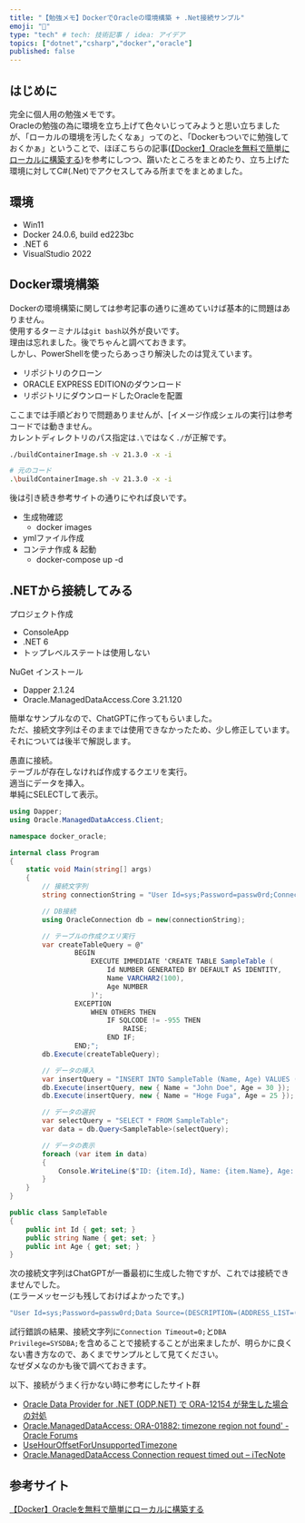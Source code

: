 ```yaml
---
title: "【勉強メモ】DockerでOracleの環境構築 + .Net接続サンプル"
emoji: "🕌"
type: "tech" # tech: 技術記事 / idea: アイデア
topics: ["dotnet","csharp","docker","oracle"]
published: false
---
```


## はじめに

完全に個人用の勉強メモです。  
Oracleの勉強の為に環境を立ち上げて色々いじってみようと思い立ちましたが、「ローカルの環境を汚したくなぁ」ってのと、「Dockerもついでに勉強しておくかぁ」ということで、ほぼこちらの記事([【Docker】Oracleを無料で簡単にローカルに構築する](https://zenn.dev/re24_1986/articles/29430f2f8b4b46))を参考にしつつ、躓いたところをまとめたり、立ち上げた環境に対してC#(.Net)でアクセスしてみる所までをまとめました。  

<!-- --- -->

## 環境

- Win11  
- Docker 24.0.6, build ed223bc  
- .NET 6  
- VisualStudio 2022  

<!-- --- -->

## Docker環境構築

Dockerの環境構築に関しては参考記事の通りに進めていけば基本的に問題はありません。  
使用するターミナルは`git bash`以外が良いです。  
理由は忘れました。後でちゃんと調べておきます。  
しかし、PowerShellを使ったらあっさり解決したのは覚えています。  

- リポジトリのクローン  
- ORACLE EXPRESS EDITIONのダウンロード  
- リポジトリにダウンロードしたOracleを配置  

ここまでは手順どおりで問題ありませんが、[イメージ作成シェルの実行]は参考コードでは動きません。  
カレントディレクトリのパス指定は`.\`ではなく`./`が正解です。  

``` bash
./buildContainerImage.sh -v 21.3.0 -x -i

# 元のコード
.\buildContainerImage.sh -v 21.3.0 -x -i
```

後は引き続き参考サイトの通りにやれば良いです。  

- 生成物確認
  - docker images
- ymlファイル作成
- コンテナ作成 & 起動
  - docker-compose up -d  

<!-- --- -->

## .NETから接続してみる

プロジェクト作成  

- ConsoleApp
- .NET 6  
- トップレベルステートは使用しない  

NuGet インストール

- Dapper 2.1.24
- Oracle.ManagedDataAccess.Core 3.21.120  

簡単なサンプルなので、ChatGPTに作ってもらいました。  
ただ、接続文字列はそのままでは使用できなかったため、少し修正しています。  
それについては後半で解説します。  

愚直に接続。  
テーブルが存在しなければ作成するクエリを実行。  
適当にデータを挿入。  
単純にSELECTして表示。  

``` c# : サンプルコード
using Dapper;
using Oracle.ManagedDataAccess.Client;

namespace docker_oracle;

internal class Program
{
    static void Main(string[] args)
    {
        // 接続文字列
        string connectionString = "User Id=sys;Password=passw0rd;Connection Timeout=0;DBA Privilege=SYSDBA;Data Source=(DESCRIPTION=(ADDRESS_LIST=(ADDRESS=(PROTOCOL=TCP)(HOST=localhost)(PORT=1521)))(CONNECT_DATA=(SERVER=DEDICATED)(SERVICE_NAME=XEPDB1)));";

        // DB接続
        using OracleConnection db = new(connectionString);

        // テーブルの作成クエリ実行
        var createTableQuery = @"
                BEGIN
                    EXECUTE IMMEDIATE 'CREATE TABLE SampleTable (
                        Id NUMBER GENERATED BY DEFAULT AS IDENTITY,
                        Name VARCHAR2(100),
                        Age NUMBER
                    )';
                EXCEPTION
                    WHEN OTHERS THEN
                        IF SQLCODE != -955 THEN
                            RAISE;
                        END IF;
                END;";
        db.Execute(createTableQuery);

        // データの挿入
        var insertQuery = "INSERT INTO SampleTable (Name, Age) VALUES (:Name, :Age)";
        db.Execute(insertQuery, new { Name = "John Doe", Age = 30 });
        db.Execute(insertQuery, new { Name = "Hoge Fuga", Age = 25 });

        // データの選択
        var selectQuery = "SELECT * FROM SampleTable";
        var data = db.Query<SampleTable>(selectQuery);

        // データの表示
        foreach (var item in data)
        {
            Console.WriteLine($"ID: {item.Id}, Name: {item.Name}, Age: {(int)item.Age}");
        }
    }
}

public class SampleTable
{
    public int Id { get; set; }
    public string Name { get; set; }
    public int Age { get; set; }
}
```

次の接続文字列はChatGPTが一番最初に生成した物ですが、これでは接続できませんでした。  
(エラーメッセージも残しておけばよかったです。)  

``` cs
"User Id=sys;Password=passw0rd;Data Source=(DESCRIPTION=(ADDRESS_LIST=(ADDRESS=(PROTOCOL=TCP)(HOST=localhost)(PORT=1521)))(CONNECT_DATA=(SERVER=DEDICATED)(SERVICE_NAME=XE)));";
```

試行錯誤の結果、接続文字列に`Connection Timeout=0;`と`DBA Privilege=SYSDBA;`を含めることで接続することが出来ましたが、明らかに良くない書き方なので、あくまでサンプルとして見てください。  
なぜダメなのかも後で調べておきます。  

以下、接続がうまく行かない時に参考にしたサイト群  

- [Oracle Data Provider for .NET (ODP.NET) で ORA-12154 が発生した場合の対処](https://blog.officekoma.co.jp/2017/11/oracle-data-provider-for-net-odpnet-ora.html) 
- [Oracle.ManagedDataAccess: ORA-01882: timezone region not found' - Oracle Forums](https://forums.oracle.com/ords/apexds/post/oracle-manageddataaccess-ora-01882-timezone-region-not-foun-9972) 
- [UseHourOffsetForUnsupportedTimezone](https://docs.oracle.com/en/database/oracle/oracle-database/21/odpnt/ConnectionUseHourOffsetForUnsupportedTimezone.html#GUID-C66B87C3-0DBB-4609-A57A-D7F9FAD79F72)
- [Oracle.ManagedDataAccess Connection request timed out – iTecNote](https://itecnote.com/tecnote/oracle-manageddataaccess-connection-request-timed-out/)

<!-- --- -->

## 参考サイト

[【Docker】Oracleを無料で簡単にローカルに構築する](https://zenn.dev/re24_1986/articles/29430f2f8b4b46)
